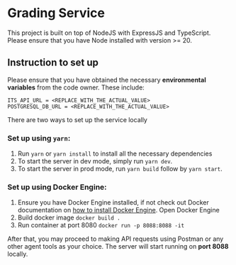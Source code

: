 # Grading Service

This project is built on top of NodeJS with ExpressJS and TypeScript. Please ensure that you have Node installed with version >= 20.

## Instruction to set up

Please ensure that you have obtained the necessary **environmental variables** from the code owner. These include:

```
ITS_API_URL = <REPLACE_WITH_THE_ACTUAL_VALUE>
POSTGRESQL_DB_URL = <REPLACE_WITH_THE_ACTUAL_VALUE>
```

There are two ways to set up the service locally

### Set up using `yarn`:

1. Run `yarn` or `yarn install` to install all the necessary dependencies
2. To start the server in dev mode, simply run `yarn dev`.
3. To start the server in prod mode, run `yarn build` follow by `yarn start`.

### Set up using Docker Engine:

1. Ensure you have Docker Engine installed, if not check out Docker documentation on [how to install Docker Engine](https://docs.docker.com/engine/install/). Open Docker Engine
2. Build docker image `docker build .`
3. Run container at port 8080 `docker run -p 8088:8088 -it`

After that, you may proceed to making API requests using Postman or any other agent tools as your choice. The server will start running on **port 8088** locally.

